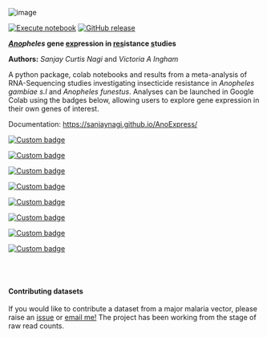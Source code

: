 ![image](https://raw.githubusercontent.com/sanjaynagi/AnoExpress/main/docs/logo.png)

[![Execute notebook](https://github.com/sanjaynagi/AnoExpress/workflows/Execute%20notebook/badge.svg)](https://github.com/sanjaynagi/AnoExpress/actions?query=workflow:"Execute+notebook")
[![GitHub release](https://img.shields.io/github/release/sanjaynagi/AnoExpress?include_prereleases=&sort=semver&color=blue)](https://github.com/sanjaynagi/AnoExpress/releases/)

**<ins>*Ano</ins>pheles* gene <ins>exp</ins>ression in <ins>res</ins>istance <ins>s</ins>tudies**

**Authors:**
*Sanjay Curtis Nagi* and *Victoria A Ingham*

A python package, colab notebooks and results from a meta-analysis of RNA-Sequencing studies investigating insecticide resistance in *Anopheles gambiae s.l* and *Anopheles funestus*. Analyses can be launched in Google Colab using the badges below, allowing users to explore gene expression in their own genes of interest.

Documentation: https://sanjaynagi.github.io/AnoExpress/

[![Custom badge](https://img.shields.io/endpoint?color=gold&logo=Google%20Colab&url=https%3A%2F%2Fraw.githubusercontent.com%2Fsanjaynagi%2FAnoExpress%2Fmain%2Fgraphics%2Fbadge-expression.json)](https://colab.research.google.com/github/sanjaynagi/AnoExpress/blob/main/workflow/notebooks/plot-gene-expression.ipynb)   

[![Custom badge](https://img.shields.io/endpoint?color=darkblue&logo=Google%20Colab&url=https%3A%2F%2Fraw.githubusercontent.com%2Fsanjaynagi%2FAnoExpress%2Fmain%2Fgraphics%2Fbadge-gwes.json)](https://colab.research.google.com/github/sanjaynagi/AnoExpress/blob/main/workflow/notebooks/genome-wide-expression-scans.ipynb)   

[![Custom badge](https://img.shields.io/endpoint?color=grey&logo=Google%20Colab&url=https%3A%2F%2Fraw.githubusercontent.com%2Fsanjaynagi%2FAnoExpress%2Fmain%2Fgraphics%2Fbadge-utilities.json)](https://colab.research.google.com/github/sanjaynagi/AnoExpress/blob/main/workflow/notebooks/utility-functions.ipynb)  

[![Custom badge](https://img.shields.io/endpoint?color=turqoise&logo=Google%20Colab&url=https%3A%2F%2Fraw.githubusercontent.com%2Fsanjaynagi%2FAnoExpress%2Fmain%2Fgraphics%2Fbadge-families.json)](https://colab.research.google.com/github/sanjaynagi/AnoExpress/blob/main/workflow/notebooks/plot-families-expression.ipynb)  

[![Custom badge](https://img.shields.io/endpoint?color=black&logo=Google%20Colab&url=https%3A%2F%2Fraw.githubusercontent.com%2Fsanjaynagi%2FAnoExpress%2Fmain%2Fgraphics%2Fbadge-candidates.json)](https://colab.research.google.com/github/sanjaynagi/AnoExpress/blob/main/workflow/notebooks/expression-candidates.ipynb)  

[![Custom badge](https://img.shields.io/endpoint?color=skyblue&logo=Google%20Colab&url=https%3A%2F%2Fraw.githubusercontent.com%2Fsanjaynagi%2FAnoExpress%2Fmain%2Fgraphics%2Fbadge-enrichment.json)](https://colab.research.google.com/github/sanjaynagi/AnoExpress/blob/main/workflow/notebooks/enrichment.ipynb)  

[![Custom badge](https://img.shields.io/endpoint?color=maroon&logo=Google%20Colab&url=https%3A%2F%2Fraw.githubusercontent.com%2Fsanjaynagi%2FAnoExpress%2Fmain%2Fgraphics%2Fbadge-heatmaps.json)](https://colab.research.google.com/github/sanjaynagi/AnoExpress/blob/main/workflow/notebooks/misc/cluster-heatmaps-16-12-22.ipynb)  

[![Custom badge](https://img.shields.io/endpoint?color=orange&logo=Google%20Colab&url=https%3A%2F%2Fraw.githubusercontent.com%2Fsanjaynagi%2FAnoExpress%2Fmain%2Fgraphics%2Fbadge-grn.json)](https://colab.research.google.com/github/sanjaynagi/AnoExpress/blob/main/workflow/notebooks/gene-regulatory-network.ipynb)  

<br></br>

#### Contributing datasets

If you would like to contribute a dataset from a major malaria vector, please raise an [issue](https://github.com/sanjaynagi/AnoExpress/issues) or [email me!](mailto:sanjay.c.nagi@gmail.com?subject=AnoExpress-datasets) The project has been working from the stage of raw read counts.
